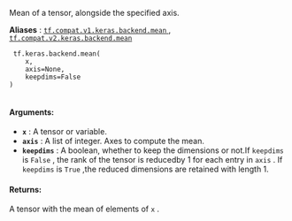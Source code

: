 Mean of a tensor, alongside the specified axis.

**Aliases** : [ `tf.compat.v1.keras.backend.mean` ](/api_docs/python/tf/keras/backend/mean), [ `tf.compat.v2.keras.backend.mean` ](/api_docs/python/tf/keras/backend/mean)

```
 tf.keras.backend.mean(
    x,
    axis=None,
    keepdims=False
)
 
```

#### Arguments:
- **`x`** : A tensor or variable.
- **`axis`** : A list of integer. Axes to compute the mean.
- **`keepdims`** : A boolean, whether to keep the dimensions or not.If  `keepdims`  is  `False` , the rank of the tensor is reducedby 1 for each entry in  `axis` . If  `keepdims`  is  `True` ,the reduced dimensions are retained with length 1.


#### Returns:
A tensor with the mean of elements of  `x` .

